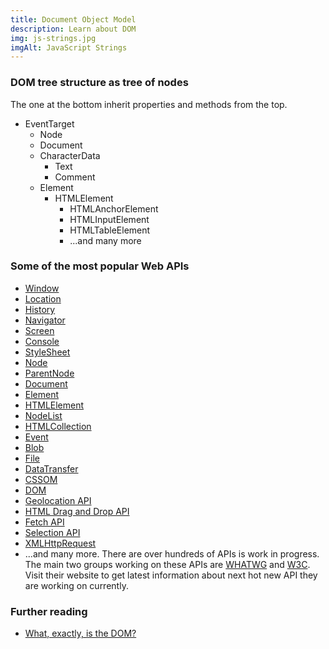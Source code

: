 ```yaml
---
title: Document Object Model
description: Learn about DOM
img: js-strings.jpg
imgAlt: JavaScript Strings
---
```


### DOM tree structure as tree of nodes

The one at the bottom inherit properties and methods from the top.

- EventTarget
  - Node
  - Document
  - CharacterData
    - Text
    - Comment
  - Element
    - HTMLElement
      - HTMLAnchorElement
      - HTMLInputElement
      - HTMLTableElement
      - ...and many more


### Some of the most popular Web APIs

<ul>
  <li><a href="https://developer.mozilla.org/en-US/docs/Web/API/Window">Window</a></li>
  <li><a href="https://developer.mozilla.org/en-US/docs/Web/API/Location">Location</a></li>
  <li><a href="https://developer.mozilla.org/en-US/docs/Web/API/History">History</a></li>
  <li><a href="https://developer.mozilla.org/en-US/docs/Web/API/Navigator">Navigator</a></li>
  <li><a href="https://developer.mozilla.org/en-US/docs/Web/API/Screen">Screen</a></li>
  <li><a href="https://developer.mozilla.org/en-US/docs/Web/API/Console">Console</a></li>
  <li><a href="https://developer.mozilla.org/en-US/docs/Web/API/StyleSheet">StyleSheet</a></li>
  <li><a href="https://developer.mozilla.org/en-US/docs/Web/API/Node">Node</a></li>
  <li><a href="https://developer.mozilla.org/en-US/docs/Web/API/ParentNode">ParentNode</a></li>
  <li><a href="https://developer.mozilla.org/en-US/docs/Web/API/Document">Document</a></li>
  <li><a href="https://developer.mozilla.org/en-US/docs/Web/API/Element">Element</a></li>
  <li><a href="https://developer.mozilla.org/en-US/docs/Web/API/HTMLElement">HTMLElement</a></li>
  <li><a href="https://developer.mozilla.org/en-US/docs/Web/API/NodeList">NodeList</a></li>
  <li><a href="https://developer.mozilla.org/en-US/docs/Web/API/HTMLCollection">HTMLCollection</a></li>
  <li><a href="https://developer.mozilla.org/en-US/docs/Web/API/Event">Event</a></li>
  <li><a href="https://developer.mozilla.org/en-US/docs/Web/API/Blob">Blob</a></li>
  <li><a href="https://developer.mozilla.org/en-US/docs/Web/API/File">File</a></li>
  <li><a href="https://developer.mozilla.org/en-US/docs/Web/API/DataTransfer">DataTransfer</a></li>
  <li><a href="https://developer.mozilla.org/en-US/docs/Web/API/CSS_Object_Model">CSSOM</a></li>
  <li><a href="https://developer.mozilla.org/en-US/docs/Web/API/Document_Object_Model">DOM</a></li>
  <li><a href="https://developer.mozilla.org/en-US/docs/Web/API/Geolocation_API">Geolocation API</a></li>
  <li><a href="https://developer.mozilla.org/en-US/docs/Web/API/HTML_Drag_and_Drop_API">HTML Drag and Drop API</a></li>
  <li><a href="https://developer.mozilla.org/en-US/docs/Web/API/Fetch_API">Fetch API</a></li>
  <li><a href="https://developer.mozilla.org/en-US/docs/Web/API/Selection_API">Selection API</a></li>
  <li><a href="https://developer.mozilla.org/en-US/docs/Web/API/XMLHttpRequest">XMLHttpRequest</a></li>
  <li>...and many more. There are over hundreds of APIs is work in progress. The main two groups working on these APIs
    are <a href="https://whatwg.org/">WHATWG</a> and <a href="https://www.w3.org/">W3C</a>. Visit their website to get
    latest information about next hot new API they are working on currently.</li>
</ul>      

### Further reading

- [What, exactly, is the DOM?](https://bitsofco.de/what-exactly-is-the-dom/)